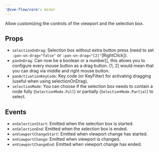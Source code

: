 ```yaml
---
'@vue-flow/core': minor
---
```


Allow customizing the controls of the viewport and the selection box.

## Props
- `selectionOnDrag`: Selection box without extra button press (need to set `:pan-on-drag="false"` or `:pan-on-drag="[2]"`[RightClick]).
- `panOnDrag`: Can now be a boolean or a number[], this allows you to configure every mouse button as a drag button. [1, 2] would mean that you can drag via middle and right mouse button.
- `panActivationKeyCode`: Key code (or KeyFilter) for activating dragging (useful when using selectionOnDrag).
- `selectionMode`: You can choose if the selection box needs to contain a node fully (`SelectionMode.Full`) or partially (`SelectionMode.Partial`) to select.

## Events

- `onSelectionStart`: Emitted when the selection box is started.
- `onSelectionEnd`: Emitted when the selection box is ended.
- `onViewportChangeStart`: Emitted when viewport change has started.
- `onViewportChange`: Emitted when viewport is changed.
- `onViewportChangeEnd`: Emitted when viewport change has ended.
